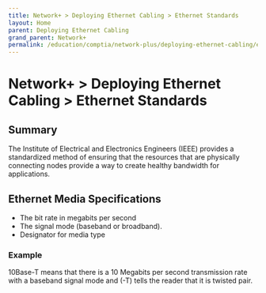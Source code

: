 ```yaml
---
title: Network+ > Deploying Ethernet Cabling > Ethernet Standards
layout: Home
parent: Deploying Ethernet Cabling
grand_parent: Network+
permalink: /education/comptia/network-plus/deploying-ethernet-cabling/ethernet-standards/
---
```


# Network+ > Deploying Ethernet Cabling > Ethernet Standards

## Summary

The Institute of Electrical and Electronics Engineers (IEEE) provides a standardized method of ensuring that the resources that are physically connecting nodes provide a way to create healthy bandwidth for applications.

## Ethernet Media Specifications

- The bit rate in megabits per second
- The signal mode (baseband or broadband).
- Designator for media type

### Example

10Base-T means that there is a 10 Megabits per second transmission rate with a baseband signal mode and (-T) tells the reader that it is twisted pair.